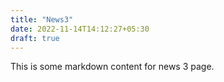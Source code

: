 ```yaml
---
title: "News3"
date: 2022-11-14T14:12:27+05:30
draft: true
---
```


This is some markdown content for news 3 page.
